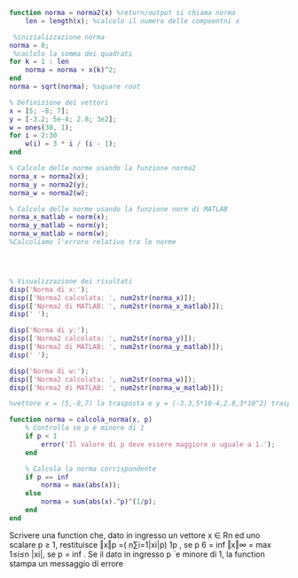 ```matlab
function norma = norma2(x) %return/output si chiama norma
    len = length(x); %calcolo il numero delle compoentni x

 %inizializzazione norma
norma = 0;
 %caclolo la somma dei quadrati
for k = 1 : len
    norma = norma + x(k)^2;
end
norma = sqrt(norma); %square root

% Definizione dei vettori
x = [5; -8; 7];
y = [-3.2; 5e-4; 2.8; 3e2];
w = ones(30, 1);
for i = 2:30
    w(i) = 3 * i / (i - 1);
end

% Calcolo delle norme usando la funzione norma2
norma_x = norma2(x);
norma_y = norma2(y);
norma_w = norma2(w);

% Calcolo delle norme usando la funzione norm di MATLAB
norma_x_matlab = norm(x);
norma_y_matlab = norm(y);
norma_w_matlab = norm(w);
%Calcoliamo l'errore relativo tra le norme




% Visualizzazione dei risultati
disp('Norma di x:');
disp(['Norma2 calcolata: ', num2str(norma_x)]);
disp(['Norma2 di MATLAB: ', num2str(norma_x_matlab)]);
disp(' ');

disp('Norma di y:');
disp(['Norma2 calcolata: ', num2str(norma_y)]);
disp(['Norma2 di MATLAB: ', num2str(norma_y_matlab)]);
disp(' ');

disp('Norma di w:');
disp(['Norma2 calcolata: ', num2str(norma_w)]);
disp(['Norma2 di MATLAB: ', num2str(norma_w_matlab)]);
```

```matlab
%vettore x = (5,-8,7) la trasposta e y = (-3.3,5*10-4,2.8,3*10^2) trasposta

function norma = calcola_norma(x, p)
    % Controlla se p è minore di 1
    if p < 1
        error('Il valore di p deve essere maggiore o uguale a 1.');
    end

    % Calcola la norma corrispondente
    if p == inf
        norma = max(abs(x));
    else
        norma = sum(abs(x).^p)^(1/p);
    end
end
```

 Scrivere una function che, dato in ingresso un vettore x ∈ Rn ed uno scalare p ≥ 1, restituisce
‖x‖p =( n∑i=1|xi|p) 1p , se p 6 = inf
‖x‖∞ = max 1≤i≤n |xi|, se p = inf .
Se il dato in ingresso p `e minore di 1, la function stampa un messaggio di errore
